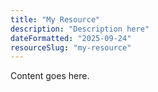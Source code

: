 ```yaml
---
title: "My Resource"
description: "Description here"
dateFormatted: "2025-09-24"
resourceSlug: "my-resource"
---
```

Content goes here.